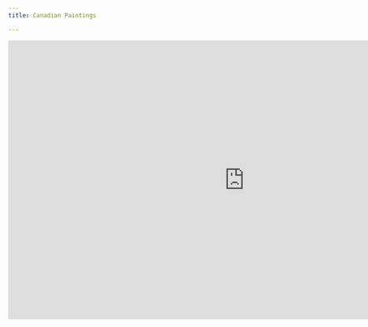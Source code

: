 ```yaml
---
title: Canadian Paintings

---
```

<iframe src="https://docs.google.com/presentation/d/e/2PACX-1vRfeRr-0W8lMONgxwRMmaT461d6bRmOZ2dUCocmM-jy6h_HK3NHc-gu4OoHw9RbSxVycNjt0E-GyRDR/embed?start=false&loop=false&delayms=3000" frameborder="0" width="960" height="569" allowfullscreen="true" mozallowfullscreen="true" webkitallowfullscreen="true"></iframe>